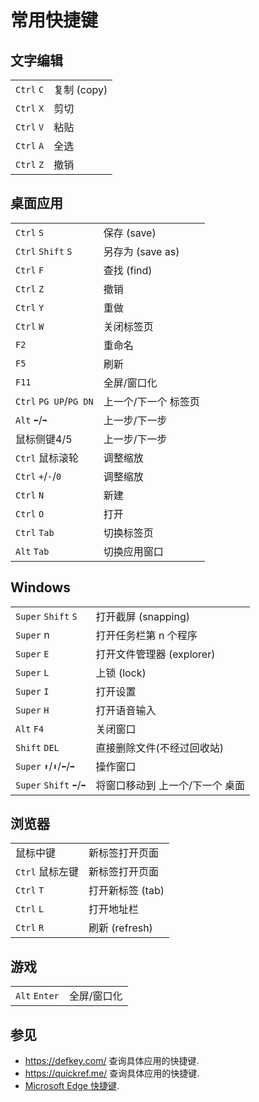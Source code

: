 # 常用快捷键

## 文字编辑

|            |             |
| ---------- | ----------- |
| `Ctrl` `C` | 复制 (copy) |
| `Ctrl` `X` | 剪切        |
| `Ctrl` `V` | 粘贴        |
| `Ctrl` `A` | 全选        |
| `Ctrl` `Z` | 撤销        |

## 桌面应用

|                        |                      |
| ---------------------- | -------------------- |
| `Ctrl` `S`             | 保存 (save)          |
| `Ctrl` `Shift` `S`     | 另存为 (save as)     |
| `Ctrl` `F`             | 查找 (find)          |
| `Ctrl` `Z`             | 撤销                 |
| `Ctrl` `Y`             | 重做                 |
| `Ctrl` `W`             | 关闭标签页           |
| `F2`                   | 重命名               |
| `F5`                   | 刷新                 |
| `F11`                  | 全屏/窗口化          |
| `Ctrl` `PG UP`/`PG DN` | 上一个/下一个 标签页 |
| `Alt` `⬅`/`➡`          | 上一步/下一步        |
| 鼠标侧键4/5            | 上一步/下一步        |
| `Ctrl` 鼠标滚轮        | 调整缩放             |
| `Ctrl` `+`/`-`/`0`     | 调整缩放             |
| `Ctrl` `N`             | 新建                 |
| `Ctrl` `O`             | 打开                 |
| `Ctrl` `Tab`           | 切换标签页           |
| `Alt` `Tab`            | 切换应用窗口         |

## Windows

|                         |                                 |
| ----------------------- | ------------------------------- |
| `Super` `Shift` `S`     | 打开截屏 (snapping)             |
| `Super` n               | 打开任务栏第 n 个程序           |
| `Super` `E`             | 打开文件管理器 (explorer)       |
| `Super` `L`             | 上锁 (lock)                     |
| `Super` `I`             | 打开设置                        |
| `Super` `H`             | 打开语音输入                    |
| `Alt` `F4`              | 关闭窗口                        |
| `Shift` `DEL`           | 直接删除文件(不经过回收站)      |
| `Super` `⬆`/`⬇`/`⬅`/`➡` | 操作窗口                        |
| `Super` `Shift` `⬅`/`➡` | 将窗口移动到 上一个/下一个 桌面 |

## 浏览器

|                 |                  |
| --------------- | ---------------- |
| 鼠标中键        | 新标签打开页面   |
| `Ctrl` 鼠标左键 | 新标签打开页面   |
| `Ctrl` `T`      | 打开新标签 (tab) |
| `Ctrl` `L`      | 打开地址栏       |
| `Ctrl` `R`      | 刷新 (refresh)   |

## 游戏

|               |             |
| ------------- | ----------- |
| `Alt` `Enter` | 全屏/窗口化 |

## 参见

- <https://defkey.com/> 查询具体应用的快捷键.
- <https://quickref.me/> 查询具体应用的快捷键.
- [Microsoft Edge 快捷键](https://support.microsoft.com/en-us/microsoft-edge/keyboard-shortcuts-in-microsoft-edge-50d3edab-30d9-c7e4-21ce-37fe2713cfad).

